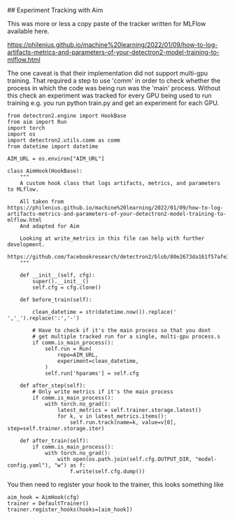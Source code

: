 ## Experiment Tracking with Aim

This was more or less a copy paste of the tracker written for MLFlow available here. 

https://philenius.github.io/machine%20learning/2022/01/09/how-to-log-artifacts-metrics-and-parameters-of-your-detectron2-model-training-to-mlflow.html

The one caveat is that their implementation did not support multi-gpu training.
That required a step to use 'comm' in order to check whether the process in which the code was being run was the 'main' process. Without this check an experiment was tracked 
for every GPU being used to run training e.g. you run python train.py and get an experiment for each GPU.

```
from detectron2.engine import HookBase
from aim import Run
import torch
import os
import detectron2.utils.comm as comm
from datetime import datetime

AIM_URL = os.environ["AIM_URL"]

class AimHook(HookBase):
    """
    A custom hook class that logs artifacts, metrics, and parameters to MLflow.
    
    All taken from https://philenius.github.io/machine%20learning/2022/01/09/how-to-log-artifacts-metrics-and-parameters-of-your-detectron2-model-training-to-mlflow.html
    And adapted for Aim
    
    Looking at write_metrics in this file can help with further development.
    https://github.com/facebookresearch/detectron2/blob/80e2673da161f57afe37ef769836a61976108ef1/detectron2/engine/train_loop.py#LL346
    """

    def __init__(self, cfg):
        super().__init__()
        self.cfg = cfg.clone()

    def before_train(self):
        
        clean_datetime = str(datetime.now()).replace(' ','_').replace(':','-')
        
        # Have to check if it's the main process so that you dont 
        # get multiple tracked run for a single, multi-gpu process.s
        if comm.is_main_process():
            self.run = Run(
                repo=AIM_URL,
                experiment=clean_datetime,
            )
            self.run['hparams'] = self.cfg

    def after_step(self):
        # Only write metrics if it's the main process
        if comm.is_main_process():
            with torch.no_grad():
                latest_metrics = self.trainer.storage.latest()
                for k, v in latest_metrics.items():
                    self.run.track(name=k, value=v[0], step=self.trainer.storage.iter)

    def after_train(self):
        if comm.is_main_process():
            with torch.no_grad():
                with open(os.path.join(self.cfg.OUTPUT_DIR, "model-config.yaml"), "w") as f:
                    f.write(self.cfg.dump())
```

You then need to register your hook to the trainer, this looks something like 

```
aim_hook = AimHook(cfg)
trainer = DefaultTrainer()
trainer.register_hooks(hooks=[aim_hook])
```